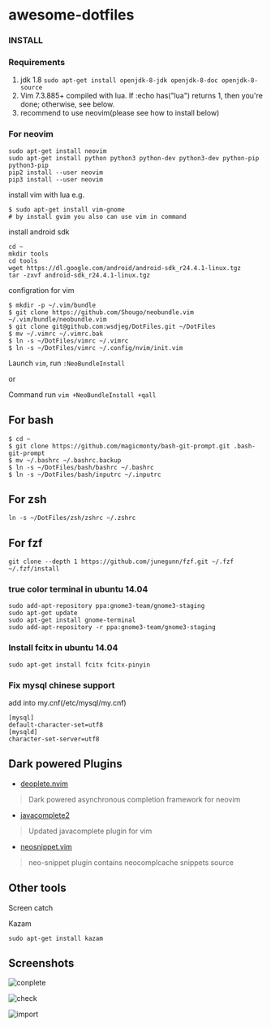 # awesome-dotfiles

### INSTALL

### Requirements
1. jdk 1.8  `sudo apt-get install openjdk-8-jdk openjdk-8-doc openjdk-8-source`
2. Vim 7.3.885+ compiled with lua. If :echo has("lua") returns 1, then you're done; otherwise, see below.
3. recommend to use neovim(please see how to install below)

### For neovim

```shell
sudo apt-get install neovim
sudo apt-get install python python3 python-dev python3-dev python-pip python3-pip
pip2 install --user neovim
pip3 install --user neovim
```

install vim with lua e.g.
```shell
$ sudo apt-get install vim-gnome
# by install gvim you also can use vim in command
```

install android sdk
```shell
cd ~
mkdir tools
cd tools
wget https://dl.google.com/android/android-sdk_r24.4.1-linux.tgz
tar -zxvf android-sdk_r24.4.1-linux.tgz
```

configration for vim

```shell
$ mkdir -p ~/.vim/bundle
$ git clone https://github.com/Shougo/neobundle.vim ~/.vim/bundle/neobundle.vim
$ git clone git@github.com:wsdjeg/DotFiles.git ~/DotFiles
$ mv ~/.vimrc ~/.vimrc.bak
$ ln -s ~/DotFiles/vimrc ~/.vimrc
$ ln -s ~/DotFiles/vimrc ~/.config/nvim/init.vim
```
Launch `vim`, run `:NeoBundleInstall`

or

Command run `vim +NeoBundleInstall +qall`

## For bash

```shell
$ cd ~
$ git clone https://github.com/magicmonty/bash-git-prompt.git .bash-git-prompt
$ mv ~/.bashrc ~/.bashrc.backup
$ ln -s ~/DotFiles/bash/bashrc ~/.bashrc
$ ln -s ~/DotFiles/bash/inputrc ~/.inputrc
```

## For zsh
```shell
ln -s ~/DotFiles/zsh/zshrc ~/.zshrc
```

## For fzf

```shell
git clone --depth 1 https://github.com/junegunn/fzf.git ~/.fzf
~/.fzf/install
```


### true color terminal in ubuntu 14.04
```
sudo add-apt-repository ppa:gnome3-team/gnome3-staging
sudo apt-get update
sudo apt-get install gnome-terminal
sudo add-apt-repository -r ppa:gnome3-team/gnome3-staging

```

### Install fcitx in ubuntu 14.04

```shell
sudo apt-get install fcitx fcitx-pinyin
```

### Fix mysql chinese support
add into my.cnf(/etc/mysql/my.cnf)
```
[mysql]
default-character-set=utf8
[mysqld]
character-set-server=utf8
```

## Dark powered Plugins

- [deoplete.nvim](https://github.com/Shougo/deoplete.nvim)

> Dark powered asynchronous completion framework for neovim

- [javacomplete2](https://github.com/artur-shaik/vim-javacomplete2)

> Updated javacomplete plugin for vim

- [neosnippet.vim](https://github.com/Shougo/neosnippet.vim)

> neo-snippet plugin contains neocomplcache snippets source

## Other tools

Screen catch

Kazam
```shell
sudo apt-get install kazam
```

## Screenshots
![conplete](https://github.com/wsdjeg/DotFiles/blob/master/pic/complete.png)

![check](https://github.com/wsdjeg/DotFiles/blob/master/pic/check.png)

![import](https://github.com/wsdjeg/DotFiles/blob/master/pic/import.png)
